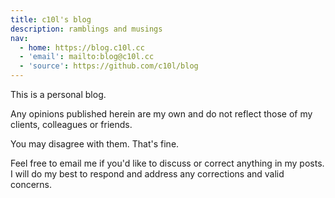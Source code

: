 ```yaml
---
title: c10l's blog
description: ramblings and musings
nav:
  - home: https://blog.c10l.cc
  - 'email': mailto:blog@c10l.cc
  - 'source': https://github.com/c10l/blog
---
```


This is a personal blog.

Any opinions published herein are my own and do not reflect those of my clients, colleagues or friends.

You may disagree with them. That's fine.

Feel free to email me if you'd like to discuss or correct anything in my posts. I will do my best to respond and address any corrections and valid concerns.
